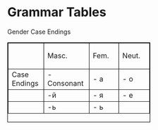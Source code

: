 <h1>Grammar Tables</h1>


<p>Gender Case Endings </p>

<table border=“6px”; bordercolor=“#000000”; style="height: 182px; width: 324.03125px;">
<tbody>
<tr style="height: 48px;">
<td style="width: 68px; height: 48px;">&nbsp;</td>
<td style="width: 91px; height: 48px;">Masc.</td>
<td style="width: 67px; height: 48px;">
<p>Fem.</p>
</td>
<td style="width: 69.03125px; height: 48px;">Neut.</td>
</tr>
<tr style="height: 38px;">
<td style="width: 68px; height: 38px;">Case Endings</td>
<td style="width: 91px; height: 38px;">- Consonant</td>
<td style="width: 67px; height: 38px;">- а</td>
<td style="width: 69.03125px; height: 38px;">- о</td>
</tr>
<tr style="height: 20px;">
<td style="width: 68px; height: 20px;">&nbsp;</td>
<td style="width: 91px; height: 20px;">-й</td>
<td style="width: 67px; height: 20px;">- я</td>
<td style="width: 69.03125px; height: 20px;">- е</td>
</tr>
<tr style="height: 20px;">
<td style="width: 68px; height: 20px;">&nbsp;</td>
<td style="width: 91px; height: 20px;">-ь</td>
<td style="width: 67px; height: 20px;">- ь</td>
<td style="width: 69.03125px; height: 20px;">&nbsp;</td>
</tr>
</tbody>
</table>

